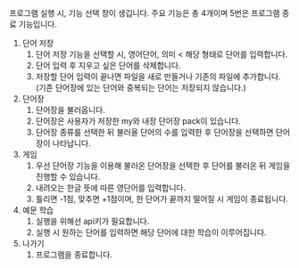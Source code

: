 프로그램 실행 시, 기능 선택 창이 생깁니다.
주요 기능은 총 4개이며 5번은 프로그램 종료 기능입니다.

1. 단어 저장
    1) 단어 저장 기능을 선택할 시, 영어단어, 의미 < 해당 형태로 단어를 입력합니다. 
    2) 단어 입력 후 지우고 싶은 단어를 삭제합니다.
    3) 저장할 단어 입력이 끝나면 파일을 새로 만들거나 기존의 파일에 추가합니다.(기존 단어장에 있는 단어와 중복되는 단어는 저장되지 않습니다.)
2. 단어장
    1) 단어장을 불러옵니다. 
    2) 단어장은 사용자가 저장한 my와 내장 단어장 pack이 있습니다.
    3) 단어장 종류를 선택한 뒤 불러올 단어의 수를 입력한 후 단어장을 선택하면 단어장이 나타납니다.
3. 게임
    1) 우선 단어장 기능을 이용해 불러온 단어장을 선택한 후 단어를 불러온 뒤 게임을 진행할 수 있습니다.
    2) 내려오는 한글 뜻에 따른 영단어를 입력합니다.
    3) 틀리면 -1점, 맞추면 +1점이며, 한 단어가 끝까지 떨어질 시 게임이 종료됩니다.
4. 예문 학습
    1) 실행을 위해선 api키가 필요합니다.
    2) 실행 시 원하는 단어를 입력하면 해당 단어에 대한 학습이 이루어집니다.
5. 나가기
    1) 프로그램을 종료합니다.